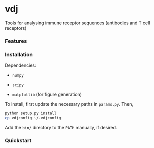 # vdj

Tools for analysing immune receptor sequences (antibodies and T cell receptors)

### Features


### Installation

Dependencies:

* `numpy`

* `scipy`

* `matplotlib` (for figure generation)

To install, first update the necessary paths in `params.py`.  Then,

```bash
python setup.py install
cp vdjconfig ~/.vdjconfig
```

Add the `bin/` directory to the `PATH` manually, if desired.

### Quickstart



